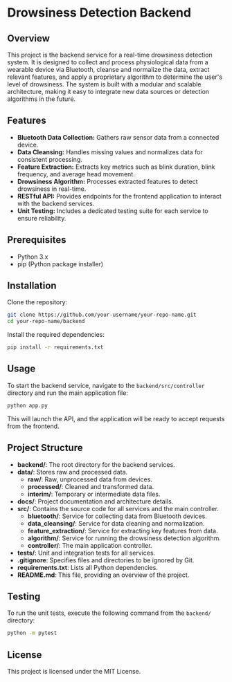 # Drowsiness Detection Backend

## Overview
This project is the backend service for a real-time drowsiness detection system. It is designed to collect and process physiological data from a wearable device via Bluetooth, cleanse and normalize the data, extract relevant features, and apply a proprietary algorithm to determine the user's level of drowsiness. The system is built with a modular and scalable architecture, making it easy to integrate new data sources or detection algorithms in the future.

## Features
- **Bluetooth Data Collection:** Gathers raw sensor data from a connected device.
- **Data Cleansing:** Handles missing values and normalizes data for consistent processing.
- **Feature Extraction:** Extracts key metrics such as blink duration, blink frequency, and average head movement.
- **Drowsiness Algorithm:** Processes extracted features to detect drowsiness in real-time.
- **RESTful API:** Provides endpoints for the frontend application to interact with the backend services.
- **Unit Testing:** Includes a dedicated testing suite for each service to ensure reliability.

## Prerequisites
- Python 3.x
- pip (Python package installer)

## Installation
Clone the repository:
```sh
git clone https://github.com/your-username/your-repo-name.git
cd your-repo-name/backend
```
Install the required dependencies:
```sh
pip install -r requirements.txt
```

## Usage
To start the backend service, navigate to the `backend/src/controller` directory and run the main application file:
```sh
python app.py
```
This will launch the API, and the application will be ready to accept requests from the frontend.

## Project Structure
- **backend/**: The root directory for the backend services.
- **data/**: Stores raw and processed data.
  - **raw/**: Raw, unprocessed data from devices.
  - **processed/**: Cleaned and transformed data.
  - **interim/**: Temporary or intermediate data files.
- **docs/**: Project documentation and architecture details.
- **src/**: Contains the source code for all services and the main controller.
  - **bluetooth/**: Service for collecting data from Bluetooth devices.
  - **data_cleansing/**: Service for data cleaning and normalization.
  - **feature_extraction/**: Service for extracting key features from data.
  - **algorithm/**: Service for running the drowsiness detection algorithm.
  - **controller/**: The main application controller.
- **tests/**: Unit and integration tests for all services.
- **.gitignore**: Specifies files and directories to be ignored by Git.
- **requirements.txt**: Lists all Python dependencies.
- **README.md**: This file, providing an overview of the project.

## Testing
To run the unit tests, execute the following command from the `backend/` directory:
```sh
python -m pytest
```

## License
This project is licensed under the MIT License.
